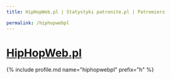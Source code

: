 ```yaml
---
title: HipHopWeb.pl | Statystyki patronite.pl | Patromierz

permalink: /hiphopwebpl
---
```


# [HipHopWeb.pl](https://patronite.pl/hiphopwebpl)

{% include profile.md name="hiphopwebpl" prefix="h" %}
